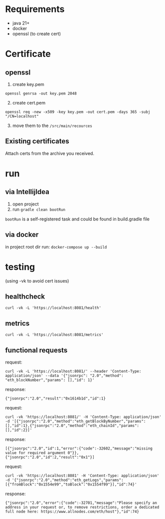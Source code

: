 # Requirements
- java 21+
- docker
- openssl (to create cert)

# Certificate

## openssl
1. create key.pem
```
openssl genrsa -out key.pem 2048 
```
2. create cert.pem
```
openssl req -new -x509 -key key.pem -out cert.pem -days 365 -subj "/CN=localhost"
```
3. move them to the `/src/main/recources`

## Existing certificates
Attach certs from the archive you received.

# run
## via IntellijIdea
1. open project
2. run `gradle clean bootRun`

`bootRun` is a self-registered task and could be found in build.gradle file

## via docker
in project root dir run: `docker-compose up --build`

# testing
(using -vk to avoid cert issues)
## healthcheck
`curl -vk -L 'https://localhost:8081/health'`
## metrics
`curl -vk -L 'https://localhost:8081/metrics'`
## functional requests
request:

`curl -vk -L 'https://localhost:8081/' --header 'Content-Type: application/json' --data '{"jsonrpc": "2.0","method": "eth_blockNumber","params": [],"id": 1}'`

response:

`{"jsonrpc":"2.0","result":"0x1614b1d","id":1}`

request:

`curl -vk 'https://localhost:8081/' -H 'Content-Type: application/json' -d '[{"jsonrpc":"2.0","method":"eth_getBlockByNumber","params":[],"id":1},{"jsonrpc":"2.0","method":"eth_chainId","params":[],"id":2}]'`

response:

`[{"jsonrpc":"2.0","id":1,"error":{"code":-32602,"message":"missing value for required argument 0"}},{"jsonrpc":"2.0","id":2,"result":"0x1"}]`

request:

`curl -vk 'https://localhost:8081' -H 'Content-Type: application/json' -d '{"jsonrpc":"2.0","method":"eth_getLogs","params":[{"fromBlock":"0x1554e99","toBlock":"0x1554f99"}],"id":74}'`

response:

`{"jsonrpc":"2.0","error":{"code":-32701,"message":"Please specify an address in your request or, to remove restrictions, order a dedicated full node here: https://www.allnodes.com/eth/host"},"id":74}`
